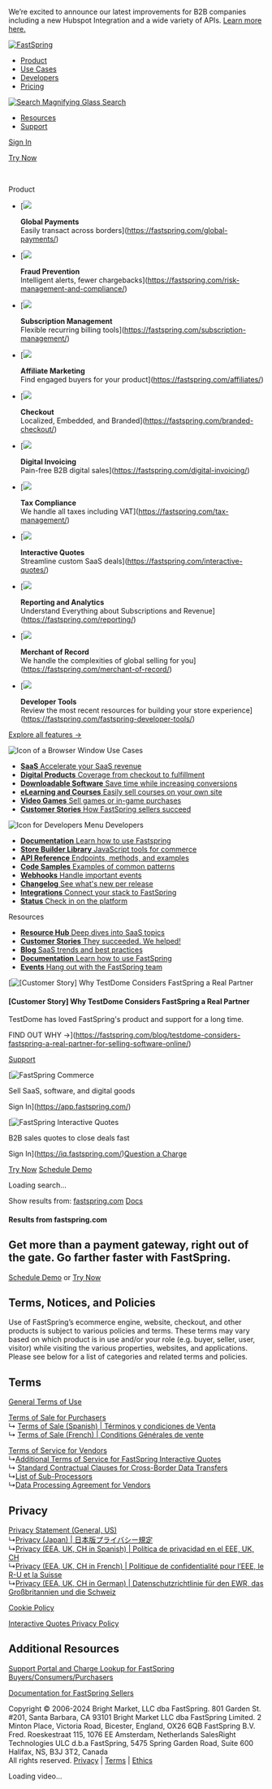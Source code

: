 We’re excited to announce our latest improvements for B2B companies including a new Hubspot Integration and a wide variety of APIs. [Learn more here.](https://fastspring.com/blog/fastspring-launches-hubspot-integration-and-expands-its-b2b-offering-with-summer-product-releases/)

[![FastSpring](https://fastspring.com/wp-content/themes/fastspring-bamboo/images/logos/fastspring-logo-orange-gray.svg?2)](https://fastspring.com/)

* [Product](#)
* [Use Cases](#)
* [Developers](#)
* [Pricing](https://fastspring.com/pricing/)

 [![Search Magnifying Glass](https://fastspring.com/wp-content/themes/fastspring-bamboo/images/icons/nav/nav-search-glass.svg) Search](#)

* [Resources](#)
* [Support](https://community.fastspring.com/)

[Sign In](#)

[Try Now](#)

 [](#)

Product

* [![](https://fastspring.com/wp-content/themes/fastspring-bamboo/images/icons/nav/global-payment.svg)
    
    **Global Payments**  
    Easily transact across borders](https://fastspring.com/global-payments/)
* [![](https://fastspring.com/wp-content/themes/fastspring-bamboo/images/icons/nav/fraud-prevention.svg)
    
    **Fraud Prevention**  
    Intelligent alerts, fewer chargebacks](https://fastspring.com/risk-management-and-compliance/)
* [![](https://fastspring.com/wp-content/themes/fastspring-bamboo/images/icons/nav/subscription.svg)
    
    **Subscription Management**  
    Flexible recurring billing tools](https://fastspring.com/subscription-management/)
* [![](https://fastspring.com/wp-content/themes/fastspring-bamboo/images/icons/nav/integrations.svg)
    
    **Affiliate Marketing**  
    Find engaged buyers for your product](https://fastspring.com/affiliates/)
* [![](https://fastspring.com/wp-content/themes/fastspring-bamboo/images/icons/nav/branded-checkout.svg)
    
    **Checkout**  
    Localized, Embedded, and Branded](https://fastspring.com/branded-checkout/)
* [![](https://fastspring.com/wp-content/themes/fastspring-bamboo/images/icons/nav/document-copy.svg)
    
    **Digital Invoicing**  
    Pain-free B2B digital sales](https://fastspring.com/digital-invoicing/)
* [![](https://fastspring.com/wp-content/themes/fastspring-bamboo/images/icons/nav/global-tax.svg)
    
    **Tax Compliance**  
    We handle all taxes including VAT](https://fastspring.com/tax-management/)
* [![](https://fastspring.com/wp-content/themes/fastspring-bamboo/images/icons/nav/price-tag-rb-or.svg)
    
    **Interactive Quotes**  
    Streamline custom SaaS deals](https://fastspring.com/interactive-quotes/)
* [![](https://fastspring.com/wp-content/themes/fastspring-bamboo/images/icons/nav/reporting.svg)
    
    **Reporting and Analytics**  
    Understand Everything about Subscriptions and Revenue](https://fastspring.com/reporting/)
* [![](https://fastspring.com/wp-content/themes/fastspring-bamboo/images/icons/nav/global-location.svg)
    
    **Merchant of Record**  
    We handle the complexities of global selling for you](https://fastspring.com/merchant-of-record/)
* [![](https://fastspring.com/wp-content/themes/fastspring-bamboo/images/icons/nav/developer-tools.svg)
    
    **Developer Tools**  
    Review the most recent resources for building your store experience](https://fastspring.com/fastspring-developer-tools/)

[Explore all features →](https://fastspring.com/product-overview/)

 ![Icon of a Browser Window](https://fastspring.com/wp-content/themes/fastspring-bamboo/images/icons/nav/browser-with-code.svg) Use Cases

* [**SaaS** Accelerate your SaaS revenue](https://fastspring.com/solutions/selling-saas/)
* [**Digital Products** Coverage from checkout to fulfillment](https://fastspring.com/solutions/selling-digital-products/)
* [**Downloadable Software** Save time while increasing conversions](https://fastspring.com/solutions/selling-software-online/)
* [**eLearning and Courses** Easily sell courses on your own site](https://fastspring.com/solutions/elearning/)
* [**Video Games** Sell games or in-game purchases](https://fastspring.com/solutions/gaming/)
* [**Customer Stories** How FastSpring sellers succeed](https://fastspring.com/customers/)

 ![Icon for Developers Menu](https://fastspring.com/wp-content/themes/fastspring-bamboo/images/icons/nav/browser-with-code.svg) Developers

* [**Documentation** Learn how to use Fastspring](https://fastspring.com/docs/)
* [**Store Builder Library** JavaScript tools for commerce](https://developer.fastspring.com/docs/store-builder-library-overview)
* [**API Reference** Endpoints, methods, and examples](https://developer.fastspring.com/reference/getting-started-with-your-api)
* [**Code Samples** Examples of common patterns](https://fastspringexamples.com/)
* [**Webhooks** Handle important events](https://developer.fastspring.com/docs/webhooks-overview)
* [**Changelog** See what's new per release](https://developer.fastspring.com/changelog)
* [**Integrations** Connect your stack to FastSpring](https://fastspring.com/docs/integrations/)
* [**Status** Check in on the platform](https://status.fastspring.com/)

Resources

* [**Resource Hub** Deep dives into SaaS topics](https://fastspring.com/resources/)
* [**Customer Stories** They succeeded. We helped!](https://fastspring.com/customers/)
* [**Blog** SaaS trends and best practices](https://fastspring.com/blog/)
* [**Documentation** Learn how to use FastSpring](https://fastspring.com/docs/)
* [**Events** Hang out with the FastSpring team](https://fastspring.com/blog/tag/events/)

[![[Customer Story] Why TestDome Considers FastSpring a Real Partner](https://fastspring.com/wp-content/themes/fastspring-bamboo/images/promotional/2023/FastSpring-TestDome-blog-thumbnail.jpg)

#### \[Customer Story\] Why TestDome Considers FastSpring a Real Partner

TestDome has loved FastSpring's product and support for a long time.

FIND OUT WHY →](https://fastspring.com/blog/testdome-considers-fastspring-a-real-partner-for-selling-software-online/)

[Support](https://community.fastspring.com/)

[![FastSpring Commerce](https://fastspring.com/wp-content/themes/fastspring-bamboo/images/logos/fastspring-logo-orange-gray.svg)

Sell SaaS, software, and digital goods

Sign In](https://app.fastspring.com/)

[![FastSpring Interactive Quotes](https://fastspring.com/wp-content/themes/fastspring-bamboo/images/logos/fastspring-interactive-quotes-dark.svg)

B2B sales quotes to close deals fast

Sign In](https://iq.fastspring.com/)[Question a Charge](https://fastspring.com/consumer-support/)

[Try Now](#) [Schedule Demo](#)

Loading search...

Show results from: [fastspring.com](#) [Docs](#)

#### Results from fastspring.com

Get more than a payment gateway, right out of the gate. Go farther faster with FastSpring.
------------------------------------------------------------------------------------------

[Schedule Demo](https://fastspring.com/request-demo/) or [Try Now](https://fastspring.com/sign-up/)

Terms, Notices, and Policies
----------------------------

Use of FastSpring’s ecommerce engine, website, checkout, and other products is subject to various policies and terms. These terms may vary based on which product is in use and/or your role (e.g. buyer, seller, user, visitor) while visiting the various properties, websites, and applications. Please see below for a list of categories and related terms and policies.

Terms
-----

[General Terms of Use](https://fastspring.com/terms-use/)

[Terms of Sale for Purchasers](https://fastspring.com/legal/terms-sale/)  
↳ [Terms of Sale (Spanish) | Términos y condiciones de Venta](https://fastspring.com/legal/terms-sale/spanish/)  
↳ [Terms of Sale (French) | Conditions Générales de vente](https://fastspring.com/legal/terms-sale/french/)

[Terms of Service for Vendors](https://fastspring.com/terms-use/seller-terms-service/)  
↳[Additional Terms of Service for FastSpring Interactive Quotes](https://fastspring.com/terms-use/seller-terms-service/interactive-quotes/)  
↳ [Standard Contractual Clauses for Cross-Border Data Transfers](https://fastspring.com/terms-use/seller-terms-service/clauses/)  
↳[List of Sub-Processors](https://fastspring.com/terms-use/subprocessors/)  
↳[Data Processing Agreement for Vendors](https://fastspring.com/terms-use/data-processing-agreement/)

Privacy
-------

[Privacy Statement (General, US)](https://fastspring.com/privacy/)  
↳[Privacy (Japan) | 日本版プライバシー規定](https://fastspring.com/privacy/japan/)  
↳[Privacy (EEA, UK, CH in Spanish) | Política de privacidad en el EEE, UK, CH](https://fastspring.com/privacy/eu-es/)  
↳[Privacy (EEA, UK, CH in French) | Politique de confidentialité pour l’EEE, le R-U et la Suisse](https://fastspring.com/privacy/eu-fr/)  
↳[Privacy (EEA, UK, CH in German) | Datenschutzrichtlinie für den EWR, das Großbritannien und die Schweiz](https://fastspring.com/privacy/eu-de/)

[Cookie Policy](https://fastspring.com/privacy/cookies/)

[Interactive Quotes Privacy Policy](https://iq.fastspring.com/privacy)

Additional Resources
--------------------

[Support Portal and Charge Lookup for FastSpring Buyers/Consumers/Purchasers](https://fastspring.com/consumer-support/)

[Documentation for FastSpring Sellers](https://fastspring.com/docs/)

Copyright © 2006-2024 Bright Market, LLC dba FastSpring. 801 Garden St. #201, Santa Barbara, CA 93101 Bright Market LLC dba FastSpring Limited. 2 Minton Place, Victoria Road, Bicester, England, OX26 6QB FastSpring B.V. Fred. Roeskestraat 115, 1076 EE Amsterdam, Netherlands SalesRight Technologies ULC d.b.a FastSpring, 5475 Spring Garden Road, Suite 600 Halifax, NS, B3J 3T2, Canada  
All rights reserved. [Privacy](https://fastspring.com/privacy/) | [Terms](https://fastspring.com/legal/) | [Ethics](https://fastspring.com/ethics/)

[](https://fastspring.com/)

[](https://www.linkedin.com/company/fastspring)[](https://twitter.com/fastspring)[](https://www.facebook.com/fastspring)[](https://www.instagram.com/fastspringsb/)

Loading video...
